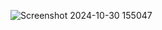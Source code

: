 ![Screenshot 2024-10-30 155047](https://github.com/user-attachments/assets/ffd8717e-d155-40ce-831e-61ec8efb55aa)
